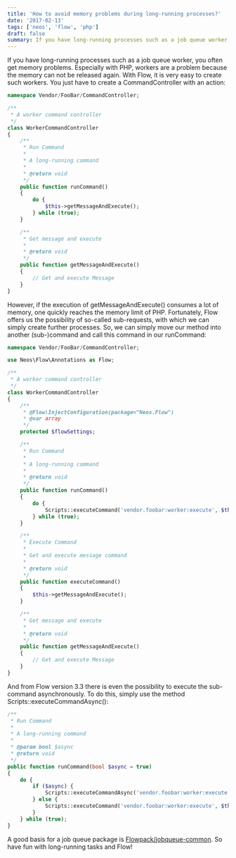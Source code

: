 ```yaml
---
title: 'How to avoid memory problems during long-running processes?'
date: '2017-02-13'
tags: ['neos', 'flow', 'php']
draft: false
summary: If you have long-running processes such as a job queue worker, you often get memory problems. Especially with PHP, workers are a problem because the memory can not be released again. With Flow, it is very easy to create such workers.
---
```


If you have long-running processes such as a job queue worker, you often get memory problems. Especially with PHP, workers are a problem because the memory can not be released again. With Flow, it is very easy to create such workers. You just have to create a CommandController with an action:  

```php
namespace Vendor/FooBar/CommandController;

/**
 * A worker command controller
 */
class WorkerCommandController
{
    /**
     * Run Command
     * 
     * A long-running command
     *
     * @return void
     */
    public function runCommand()
    {
        do {
            $this->getMessageAndExecute();
        } while (true);
    }

    /**
     * Get message and execute
     *
     * @return void
     */
    public function getMessageAndExecute()
    {
        // Get and execute Message
    }
}
```

However, if the execution of getMessageAndExecute() consumes a lot of memory, one quickly reaches the memory limit of PHP. Fortunately, Flow offers us the possibility of so-called sub-requests, with which we can simply create further processes. So, we can simply move our method into another (sub-)command and call this command in our runCommand:  

```php
namespace Vendor/FooBar/CommandController;

use Neos\Flow\Annotations as Flow;

/**
 * A worker command controller
 */
class WorkerCommandController
{
    /**
     * @Flow\InjectConfiguration(package="Neos.Flow")
     * @var array 
     */
    protected $flowSettings;

    /**
     * Run Command
     * 
     * A long-running command
     *
     * @return void
     */
    public function runCommand()
    {
        do {
            Scripts::executeCommand('vendor.foobar:worker:execute', $this->flowSettings, true, array());
        } while (true);
    }

    /**
     * Execute Command
     * 
     * Get and execute message command
     *
     * @return void
     */
    public function executeCommand()
    {
        $this->getMessageAndExecute();
    }

    /**
     * Get message and execute
     *
     * @return void
     */
    public function getMessageAndExecute()
    {
        // Get and execute Message
    }
}
```

And from Flow version 3.3 there is even the possibility to execute the sub-command asynchronously. To do this, simply use the method Scripts::executeCommandAsync():  

```php
/**
 * Run Command
 * 
 * A long-running command
 *
 * @param bool $async
 * @return void
 */
public function runCommand(bool $async = true)
{
    do {
        if ($async) {
            Scripts::executeCommandAsync('vendor.foobar:worker:execute', $this->flowSettings, array());
        } else {
            Scripts::executeCommand('vendor.foobar:worker:execute', $this->flowSettings, true, array());
        }
    } while (true);
}
```

A good basis for a job queue package is [Flowpack/jobqueue-common](https://github.com/Flowpack/jobqueue-common). So have fun with long-running tasks and Flow!